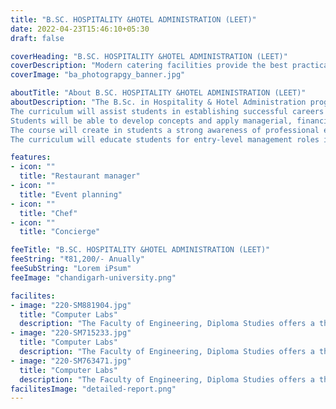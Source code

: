```yaml
---
title: "B.SC. HOSPITALITY &HOTEL ADMINISTRATION (LEET)"
date: 2022-04-23T15:46:10+05:30
draft: false

coverHeading: "B.SC. HOSPITALITY &HOTEL ADMINISTRATION (LEET)"
coverDescription: "Modern catering facilities provide the best practical experience"
coverImage: "ba_photograpgy_banner.jpg"

aboutTitle: "About B.SC. HOSPITALITY &HOTEL ADMINISTRATION (LEET)"
aboutDescription: "The B.Sc. in Hospitality & Hotel Administration program provides students with all of the necessary skills, knowledge, and attitude to competently discharge supervisory responsibilities in the hospitality sector. It also includes extensive laboratory work for students to acquire knowledge and skills standards in all core areas, such as food production, food, and beverage management and catering operations, general management, tourism marketing, human resource management, and finance.
The curriculum will assist students in establishing successful careers in the hospitality industry by teaching them the necessary skills and experience.
Students will be able to develop concepts and apply managerial, financial, computer, and technical skills that are required in the hospitality industry.
The course will create in students a strong awareness of professional etiquette, needs, and ethical duties in all aspects of conduct.
The curriculum will educate students for entry-level management roles in the business, with a particular emphasis on individual, social, and environmental perspectives."

features:
- icon: ""
  title: "Restaurant manager"
- icon: ""
  title: "Event planning"
- icon: ""
  title: "Chef"
- icon: ""
  title: "Concierge"

feeTitle: "B.SC. HOSPITALITY &HOTEL ADMINISTRATION (LEET)"
feeString: "₹81,200/- Anually"
feeSubString: "Lorem iPsum"
feeImage: "chandigarh-university.png"

facilites:
- image: "220-SM881904.jpg"
  title: "Computer Labs"
  description: "The Faculty of Engineering, Diploma Studies offers a three year diploma program in Aeronautical Engineering"
- image: "220-SM715233.jpg"
  title: "Computer Labs"
  description: "The Faculty of Engineering, Diploma Studies offers a three year diploma program in Aeronautical Engineering"
- image: "220-SM763471.jpg"
  title: "Computer Labs"
  description: "The Faculty of Engineering, Diploma Studies offers a three year diploma program in Aeronautical Engineering"
facilitesImage: "detailed-report.png"
---
```


